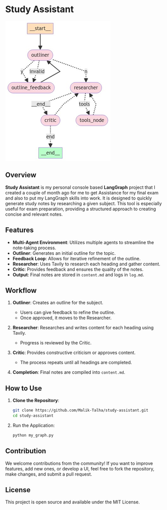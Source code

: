 # Study Assistant

![Graph](graph_mermaid_v2.png)

## Overview

**Study Assistant** is my personal console based **LangGraph** project that I created a couple of month ago for me to get Assistance for my final exam and also to put my LangGraph skills into work. It is designed to quickly generate study notes by researching a given subject. This tool is especially useful for exam preparation, providing a structured approach to creating concise and relevant notes.

## Features

- **Multi-Agent Environment**: Utilizes multiple agents to streamline the note-taking process.
- **Outliner**: Generates an initial outline for the topic.
- **Feedback Loop**: Allows for iterative refinement of the outline.
- **Researcher**: Uses Tavily to research each heading and gather content.
- **Critic**: Provides feedback and ensures the quality of the notes.
- **Output**: Final notes are stored in `content.md` and logs in `log.md`.

## Workflow

1. **Outliner**: Creates an outline for the subject.
   - Users can give feedback to refine the outline.
   - Once approved, it moves to the Researcher.

2. **Researcher**: Researches and writes content for each heading using Tavily.
   - Progress is reviewed by the Critic.

3. **Critic**: Provides constructive criticism or approves content.
   - The process repeats until all headings are completed.

4. **Completion**: Final notes are compiled into `content.md`.

## How to Use

1. **Clone the Repository**:

   ```bash
   git clone https://github.com/Malik-Talha/study-assistant.git
   cd study-assistant

2. Run the Application:

   ```bash
   python my_graph.py

## Contribution
We welcome contributions from the community! If you want to improve features, add new ones, or develop a UI, feel free to fork the repository, make changes, and submit a pull request.

## License
This project is open source and available under the MIT License.